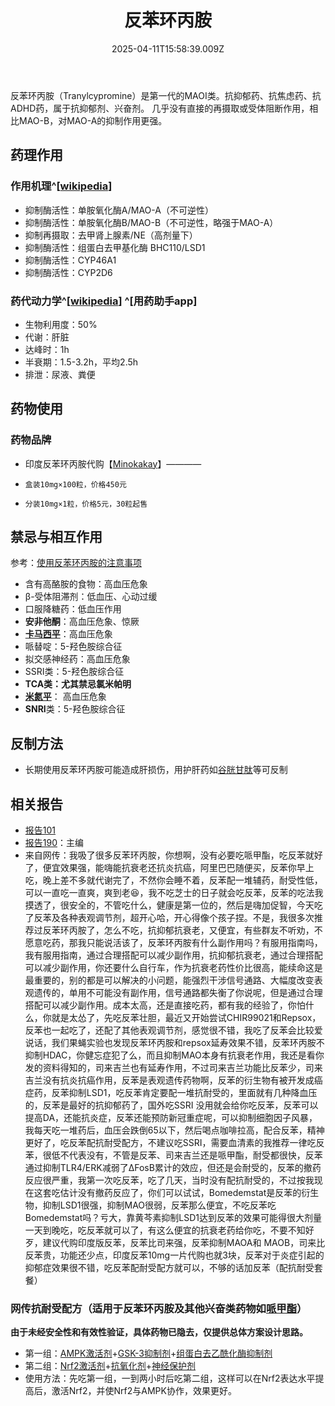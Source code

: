 ﻿---
title: 反苯环丙胺
description: 
published: true
date: 2025-04-11T15:58:39.009Z
tags: 
editor: markdown
dateCreated: 2025-04-12T10:05:12.112Z
---

反苯环丙胺（Tranylcypromine）是第一代的MAOI类。抗抑郁药、抗焦虑药、抗ADHD药，属于抗抑郁剂、兴奋剂。
几乎没有直接的再摄取或受体阻断作用，相比MAO-B，对MAO-A的抑制作用更强。

## 药理作用
### 作用机理^[[wikipedia](https://en.wikipedia.org/wiki/Tranylcypromine#Pharmacology)]
- 抑制酶活性：单胺氧化酶A/MAO-A（不可逆性）
- 抑制酶活性：单胺氧化酶B/MAO-B（不可逆性，略强于MAO-A）
- 抑制再摄取：去甲肾上腺素/NE（高剂量下）
- 抑制酶活性：组蛋白去甲基化酶 BHC110/LSD1
- 抑制酶活性：CYP46A1
- 抑制酶活性：CYP2D6
### 药代动力学^[[wikipedia](https://en.wikipedia.org/wiki/Tranylcypromine)] ^[用药助手app]
- 生物利用度：50%
- 代谢：肝脏
- 达峰时：1h
- 半衰期：1.5-3.2h，平均2.5h
- 排泄：尿液、粪便
## 药物使用
### 药物品牌
- 印度反苯环丙胺代购【[Minokakay](https://x.com/Minokakay)】————
-     盒装10mg×100粒，价格450元
-     分装10mg×1粒，价格5元，30粒起售
## 禁忌与相互作用
参考：[使用反苯环丙胺的注意事项](https://mp.weixin.qq.com/s/gVFmPiA3qmcQuuq65qiUlQ)
- 含有高酪胺的食物：高血压危象
- β-受体阻滞剂：低血压、心动过缓
- 口服降糖药：低血压作用
- **安非他酮**：高血压危象、惊厥
- **[卡马西平](/drug/CBZ)**：高血压危象
- 哌替啶：5-羟色胺综合征
- 拟交感神经药：高血压危象
- SSRI类：5-羟色胺综合征
- **TCA类：尤其禁忌氯米帕明**
- **[米氮平](/drug/米氮平)**： 高血压危象
- **SNRI**类：5-羟色胺综合征
## 反制方法
- 长期使用反苯环丙胺可能造成肝损伤，用护肝药如[谷胱甘肽](/drug/GSH)等可反制
## 相关报告
- [报告101](/report/RP101/)
- [报告190](/report/RP190/)：主编
- 来自网传：我吸了很多反苯环丙胺，你想啊，没有必要吃哌甲酯，吃反苯就好了，便宜效果强，能嗨能抗衰老还抗炎抗癌，阿里巴巴随便买，反苯你早上吃，晚上差不多就代谢完了，不然你会睡不着，反苯配一堆辅药，耐受性低，可以一直吃一直爽，爽到老😆，我不吃芝士的日子就会吃反苯，反苯的吃法我摸透了，很安全的，不管吃什么，健康是第一位的，然后是嗨加促智，今天吃了反苯及各种表观调节剂，超开心哈，开心得像个孩子捏。不是，我很多次推荐过反苯环丙胺了，怎么不吃，抗抑郁抗衰老，又便宜，有些群友不听劝，不愿意吃药，那我只能说活该了，反苯环丙胺有什么副作用吗？有服用指南吗，我有服用指南，通过合理搭配可以减少副作用，抗抑郁抗衰老，通过合理搭配可以减少副作用，你还要什么自行车，作为抗衰老药性价比很高，能续命这是最重要的，别的都是可以解决的小问题，能强烈干涉信号通路、大幅度改变表观遗传的，单用不可能没有副作用，信号通路都失衡了你说呢，但是通过合理搭配可以减少副作用。成本太高，还是直接吃药，都有我的经验了，你怕什么，你就是太怂了，先吃反苯壮胆，最近又开始尝试CHIR99021和Repsox，反苯也一起吃了，还配了其他表观调节剂，感觉很不错，我吃了反苯会比较爱说话，我们果蝇实验也发现反苯环丙胺和repsox延寿效果不错，反苯环丙胺不抑制HDAC，你健忘症犯了么，而且抑制MAO本身有抗衰老作用，我还是看你发的资料得知的，司来吉兰也有延寿作用，不过司来吉兰功能比反苯少，司来吉兰没有抗炎抗癌作用，反苯是表观遗传药物啊，反苯的衍生物有被开发成癌症药，反苯抑制LSD1，吃反苯肯定要配一堆抗耐受的，里面就有几种降血压的，反苯是最好的抗抑郁药了，国外吃SSRI 没用就会给你吃反苯，反苯可以提高DA，还能抗炎症，反苯还能预防新冠重症呢，可以抑制细胞因子风暴，我每天吃一堆药后，血压会跌倒65以下，然后喝点咖啡拉高，配合反苯，精神更好了，吃反苯配抗耐受配方，不建议吃SSRI，需要血清素的我推荐一律吃反苯，很低不代表没有，不管是反苯、司来吉兰还是哌甲酯，耐受都很快，反苯通过抑制TLR4/ERK减弱了ΔFosB累计的效应，但还是会耐受的，反苯的撤药反应很严重，我第一次吃反苯，吃了几天，当时没有配抗耐受的，不过按我现在这套吃估计没有撤药反应了，你们可以试试，Bomedemstat是反苯的衍生物，抑制LSD1很强，抑制MAO很弱，反苯那么便宜，不吃反苯吃Bomedemstat吗？亏大，靠黄芩素抑制LSD1达到反苯的效果可能得很大剂量一天到晚吃，吃反苯就可以了，有这么便宜的抗衰老药给你吃，不要不知好歹，建议代购印度版反苯，反苯比司来强，反苯抑制MAOA和 MAOB，司来比反苯贵，功能还少点，印度反苯10mg一片代购也就3块，反苯对于炎症引起的抑郁症效果很不错，吃反苯配耐受配方就可以，不够的话加反苯（配抗耐受套餐）
### 网传抗耐受配方（适用于反苯环丙胺及其他兴奋类药物如[哌甲酯](/drug/哌甲酯)）
**由于未经安全性和有效性验证，具体药物已隐去，仅提供总体方案设计思路。**
- 第一组：[AMPK激活剂](/t/ampk激活剂)+[GSK-3抑制剂](/t/gsk-3抑制剂)+[组蛋白去乙酰化酶抑制剂](/t/组蛋白去乙酰化酶抑制剂)
- 第二组：[Nrf2激活剂](/t/nrf2激活剂)+[抗氧化剂](/t/抗氧化剂)+[神经保护剂](/t/神经保护剂)
- 使用方法：先吃第一组，一到两小时后吃第二组，这样可以在Nrf2表达水平提高后，激活Nrf2，并使Nrf2与AMPK协作，效果更好。
